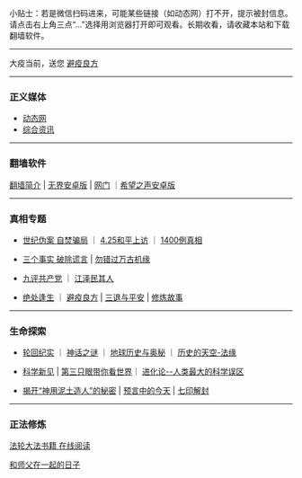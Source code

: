 小贴士：若是微信扫码进来，可能某些链接（如动态网）打不开，提示被封信息。请点击右上角三点“...”选择用浏览器打开即可观看。长期收看，请收藏本站和下载翻墙软件。

---

大疫当前，送您 [避疫良方](Truth/biyi/biyi-index.md) 

---

### 正义媒体

- [动态网](https://aq1.abcd3.eu.org/haer/a223r) 
- [综合资讯](https://github.com/phqfjo324/www/blob/master/README.md)

---

### 翻墙软件

[翻墙简介](fq/How.md) | [无界安卓版](https://s3.amazonaws.com/693/um.apk) | [网门](/fq/ogate.md) ｜[希望之声安卓版](https://x.co/ohope)

***

### 真相专题

- [世纪伪案 自焚骗局](Truth/zfzx/qk.md) ｜ [4.25和平上访](Truth/425/425-index.md) ｜ [1400例真相](Truth/1400/mh-1400.md) 

- [三个事实 破除谎言](Truth/3t/3facts0928.md) | [勿错过万古机缘](Truth/xiulian/1031xiulian.md)

- [九评共产党](Books/9p/9p-index.md)  ｜ [江泽民其人](Books/jzmqr/index.md)

- [绝处逢生](Truth/jcfs/jcfs-index.md) ｜ [避疫良方](Truth/biyi/biyi-index.md) | [三退与平安](Truth/3t/3t-index.md) | [修炼故事](Truth/xiulian/xiulian-index.md)

---

### 生命探索

- [轮回纪实](LifeExplore/Lunhui/lunhui-index.md) ｜ [神话之谜](LifeExplore/myth/myth-index.md) ｜ [地球历史与奥秘](LifeExplore/HistoryofEarth/earth-index.md) ｜ [历史的天空-法缘](LifeExplore/fayuan.md)

- [科学新见](LifeExplore/Science/ScienceIndex.md)  | [第三只眼带你看世界](LifeExplore/Science/ThirdEye.md)｜ [进化论--人类最大的科学误区](LifeExplore/Science/evolution-mistake.md)

- [揭开“神用泥土造人”的秘密](LifeExplore/nituzaoren.md) | [预言中的今天](LifeExplore/yuyan/yuyan-index.md) | [七印解封](LifeExplore/yuyan/7yin.md)

---

### 正法修炼

[法轮大法书籍 在线阅读](https://aq1.abcd3.eu.org/?Oq40BRCNQVFL9=F4hk&uxQ0=gQ3&n4afJ3_9=wO&lIJRMDOm=_V60pNSJX&q1=ruGx&hJoLIU=5dB7pw)

[和师父在一起的日子](Truth/xiulian/yishien.md)

